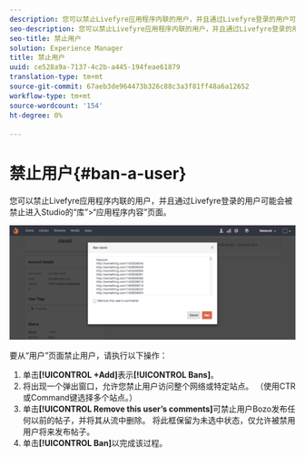 ```yaml
---
description: 您可以禁止Livefyre应用程序内联的用户，并且通过Livefyre登录的用户可能会被禁止进入Studio的“库”>“应用程序内容”页面。
seo-description: 您可以禁止Livefyre应用程序内联的用户，并且通过Livefyre登录的用户可能会被禁止进入Studio的“库”>“应用程序内容”页面。
seo-title: 禁止用户
solution: Experience Manager
title: 禁止用户
uuid: ce528a9a-7137-4c2b-a445-194feae61879
translation-type: tm+mt
source-git-commit: 67aeb3de964473b326c88c3a3f81ff48a6a12652
workflow-type: tm+mt
source-wordcount: '154'
ht-degree: 0%

---
```



# 禁止用户{#ban-a-user}

您可以禁止Livefyre应用程序内联的用户，并且通过Livefyre登录的用户可能会被禁止进入Studio的“库”>“应用程序内容”页面。

![](assets/UsersBan2-1024x409.png)

要从“用户”页面禁止用户，请执行以下操作：

1. 单击&#x200B;**[!UICONTROL +Add]**&#x200B;表示&#x200B;**[!UICONTROL Bans]**。
1. 将出现一个弹出窗口，允许您禁止用户访问整个网络或特定站点。 （使用CTR或Command键选择多个站点。）
1. 单击&#x200B;**[!UICONTROL Remove this user’s comments]**&#x200B;可禁止用户Bozo发布任何以前的帖子，并将其从流中删除。 将此框保留为未选中状态，仅允许被禁用用户将来发布帖子。
1. 单击&#x200B;**[!UICONTROL Ban]**&#x200B;以完成该过程。
